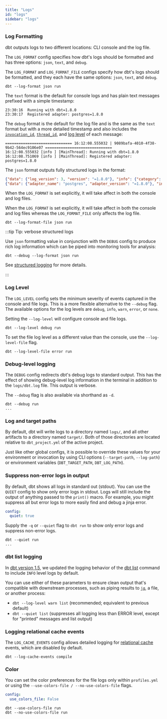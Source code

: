 ```yaml
---
title: "Logs"
id: "logs"
sidebar: "logs"
---
```


### Log Formatting

dbt outputs logs to two different locations: CLI console and the log file.

<VersionBlock lastVersion="1.4">

The `LOG_FORMAT` config specifies how dbt's logs should be formatted and has three options: `json`, `text`, and `debug`.

</VersionBlock>

<VersionBlock firstVersion="1.5">

The `LOG_FORMAT` and `LOG_FORMAT_FILE` configs specify how dbt's logs should be formatted, and they each have the same options: `json`, `text`, and `debug`.

</VersionBlock>

<File name='Usage'>

```text
dbt --log-format json run
```

</File>

The `text` format is the default for console logs and has plain text messages prefixed with a simple timestamp:

```
23:30:16  Running with dbt=1.8.0
23:30:17  Registered adapter: postgres=1.8.0
```

The `debug` format is the default for the log file and is the same as the `text` format but with a more detailed timestamp and also includes the [`invocation_id`](/reference/dbt-jinja-functions/invocation_id), [`thread_id`](/reference/dbt-jinja-functions/thread_id), and [log level](/reference/global-configs/logs#log-level) of each message:

```
============================== 16:12:08.555032 | 9089bafa-4010-4f38-9b42-564ec9106e07 ==============================
16:12:08.555032 [info ] [MainThread]: Running with dbt=1.8.0
16:12:08.751069 [info ] [MainThread]: Registered adapter: postgres=1.8.0
```

The `json` format outputs fully structured logs in the <Term id="json" /> format:

```json
{"data": {"log_version": 3, "version": "=1.8.0"}, "info": {"category": "", "code": "A001", "extra": {}, "invocation_id": "82131fa0-d2b4-4a77-9436-019834e22746", "level": "info", "msg": "Running with dbt=1.8.0", "name": "MainReportVersion", "pid": 7875, "thread": "MainThread", "ts": "2024-05-29T23:32:54.993336Z"}}
{"data": {"adapter_name": "postgres", "adapter_version": "=1.8.0"}, "info": {"category": "", "code": "E034", "extra": {}, "invocation_id": "82131fa0-d2b4-4a77-9436-019834e22746", "level": "info", "msg": "Registered adapter: postgres=1.8.0", "name": "AdapterRegistered", "pid": 7875, "thread": "MainThread", "ts": "2024-05-29T23:32:56.437986Z"}}
```

<VersionBlock lastVersion="1.4">

When the `LOG_FORMAT` is set explicitly, it will take affect in both the console and log files.

</VersionBlock>

<VersionBlock firstVersion="1.5">

When the `LOG_FORMAT` is set explicitly, it will take affect in both the console and log files whereas the `LOG_FORMAT_FILE` only affects the log file.

<File name='Usage'>

```text
dbt --log-format-file json run
```

</File>

</VersionBlock>

:::tip Tip: verbose structured logs

Use `json` formatting value in conjunction with the `DEBUG` config to produce rich log information which can be piped into monitoring tools for analysis:

```text
dbt --debug --log-format json run
```

See [structured logging](/reference/events-logging#structured-logging) for more details.

:::

<VersionBlock firstVersion="1.5">

### Log Level

The `LOG_LEVEL` config sets the minimum severity of events captured in the console and file logs. This is a more flexible alternative to the `--debug` flag. The available options for the log levels are `debug`, `info`, `warn`, `error`, or `none`.

Setting the `--log-level` will configure console and file logs. 


```text
dbt --log-level debug run
```

To set the file log level as a different value than the console, use the `--log-level-file` flag. 


```text
dbt --log-level-file error run
```


</VersionBlock>

### Debug-level logging

The `DEBUG` config redirects dbt's debug logs to standard output. This has the effect of showing debug-level log information in the terminal in addition to the `logs/dbt.log` file. This output is verbose.

The `--debug` flag is also available via shorthand as `-d`.

<File name='Usage'>

```text
dbt --debug run
...

```

</File>  


### Log and target paths

By default, dbt will write logs to a directory named `logs/`, and all other artifacts to a directory named `target/`. Both of those directories are located relative to `dbt_project.yml` of the active project.

Just like other global configs, it is possible to override these values for your environment or invocation by using CLI options (`--target-path`, `--log-path`) or environment variables (`DBT_TARGET_PATH`, `DBT_LOG_PATH`).


### Suppress non-error logs in output

By default, dbt shows all logs in standard out (stdout). You can use the `QUIET` config to show only error logs in stdout. Logs will still include the output of anything passed to the `print()` macro.  For example, you might suppress all but error logs to more easily find and debug a jinja error.

<File name='profiles.yml'>

```yaml
config:
  quiet: true
```

</File>

Supply the `-q` or `--quiet` flag to `dbt run` to show only error logs and suppress non-error logs.

```text
dbt --quiet run
...
```

### dbt list logging

In [dbt version 1.5](/docs/dbt-versions/core-upgrade/upgrading-to-v1.5#behavior-changes), we updated the logging behavior of the [dbt list](/reference/commands/list) command to include `INFO` level logs by default.


You can use either of these parameters to ensure clean output that's compatible with downstream processes, such as piping results to [`jq`](https://jqlang.github.io/jq/manual/), a file, or another process:

- `dbt --log-level warn list` (recommended; equivalent to previous default)
- `dbt --quiet list` (suppresses all logging less than ERROR level, except for "printed" messages and list output)


### Logging relational cache events

The `LOG_CACHE_EVENTS` config allows detailed logging for [relational cache](reference/global-configs/cache) events, which are disabled by default.

```text
dbt --log-cache-events compile
```

<VersionBlock firstVersion="1.5">

### Color

You can set the color preferences for the file logs only within `profiles.yml` or using the `--use-colors-file / --no-use-colors-file` flags.

<File name='profiles.yml'>

```yaml
config:
  use_colors_file: False
```

</File>

```text
dbt --use-colors-file run
dbt --no-use-colors-file run
```

</VersionBlock>
